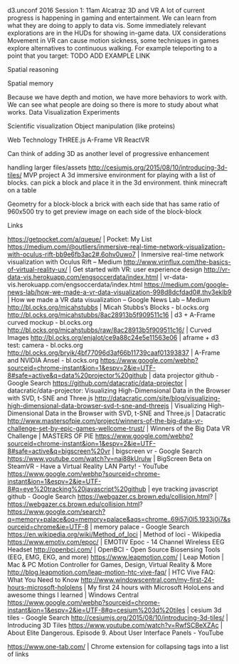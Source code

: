 d3.unconf 2016
Session 1: 11am
Alcatraz
3D and VR
A lot of current progress is happening in gaming and entertainment. We can learn from what they are doing to apply to data vis. Some immediately relevant explorations are in the HUDs for showing in-game data.
UX considerations
Movement in VR can cause motion sickness, some techniques in games explore alternatives to continuous walking. For example teleporting to a point that you target: TODO ADD EXAMPLE LINK 

Spatial reasoning

Spatial memory

Because we have depth and motion, we have more behaviors to work with. We can see what people are doing so there is more to study about what works.
Data Visualization Experiments

Scientific visualization
Object manipulation (like proteins)


Web Technology
THREE.js
A-Frame VR
ReactVR

Can think of adding 3D as another level of progressive enhancement

handling larger files/assets
http://cesiumjs.org/2015/08/10/introducing-3d-tiles/
MVP project
A 3d immersive environment for playing with a list of blocks.
can pick a block and place it in the 3d environment. think minecraft on a table

Geometry for a block-block
a brick with each side that has same ratio of 960x500
try to get preview image on each side of the block-block


Links

https://getpocket.com/a/queue/ | Pocket: My List
https://medium.com/@outliers/inmersive-real-time-network-visualization-with-oculus-rift-bb9e6fb3ac2#.6ohv0uwo7 | Inmersive real-time network visualization with Oculus Rift – Medium
http://www.vrinflux.com/the-basics-of-virtual-reality-ux/ | Get started with VR: user experience design
http://vr-data-vis.herokuapp.com/engsoccerdata/index.html | vr-data-vis.herokuapp.com/engsoccerdata/index.html
https://medium.com/google-news-lab/how-we-made-a-vr-data-visualization-998d8dcfdad0#.thv3eklb9 | How we made a VR data visualization – Google News Lab – Medium
http://bl.ocks.org/micahstubbs | Micah Stubbs’s Blocks - bl.ocks.org
http://bl.ocks.org/micahstubbs/8ac28913b5f909511c16 | d3 + A-Frame curved mockup - bl.ocks.org
http://bl.ocks.org/micahstubbs/raw/8ac28913b5f909511c16/ | Curved Images
http://bl.ocks.org/enjalot/ce9a88c24e5e11563e06 | aframe + d3 test: camera - bl.ocks.org
http://bl.ocks.org/bryik/4bf77096d3af66b11739caaf01393837 | A-Frame and NVIDIA Ansel - bl.ocks.org
https://www.google.com/webhp?sourceid=chrome-instant&ion=1&espv=2&ie=UTF-8#safe=active&q=data%20projector%20github | data projector github - Google Search
https://github.com/datacratic/data-projector | datacratic/data-projector: Visualizing High-Dimensional Data in the Browser with SVD, t-SNE and Three.js
http://datacratic.com/site/blog/visualizing-high-dimensional-data-browser-svd-t-sne-and-threejs | Visualizing High-Dimensional Data in the Browser with SVD, t-SNE and Three.js | Datacratic
http://www.mastersofpie.com/project/winners-of-the-big-data-vr-challenge-set-by-epic-games-wellcome-trust/ | Winners of the Big Data VR Challenge | MASTERS OF PIE
https://www.google.com/webhp?sourceid=chrome-instant&ion=1&espv=2&ie=UTF-8#safe=active&q=bigscreen%20vr | bigscreen vr - Google Search
https://www.youtube.com/watch?v=nai88kUruIw | BigScreen Beta on SteamVR - Have a Virtual Reality LAN Party! - YouTube
https://www.google.com/webhp?sourceid=chrome-instant&ion=1&espv=2&ie=UTF-8#q=eye%20tracking%20javascript%20github | eye tracking javascript github - Google Search
https://webgazer.cs.brown.edu/collision.html? | https://webgazer.cs.brown.edu/collision.html?
https://www.google.com/search?q=memory+palace&oq=memory+palace&aqs=chrome..69i57j0l5.1933j0j7&sourceid=chrome&ie=UTF-8 | memory palace - Google Search
https://en.wikipedia.org/wiki/Method_of_loci | Method of loci - Wikipedia
https://www.emotiv.com/epoc/ | EMOTIV Epoc - 14 Channel Wireless EEG Headset
http://openbci.com/ | OpenBCI - Open Source Biosensing Tools (EEG, EMG, EKG, and more)
https://www.leapmotion.com/ | Leap Motion | Mac & PC Motion Controller for Games, Design, Virtual Reality & More
http://blog.leapmotion.com/leap-motion-htc-vive-faq/ | HTC Vive FAQ: What You Need to Know
http://www.windowscentral.com/my-first-24-hours-microsoft-hololens | My first 24 hours with Microsoft HoloLens and awesome things I learned | Windows Central
https://www.google.com/webhp?sourceid=chrome-instant&ion=1&espv=2&ie=UTF-8#q=cesium%203d%20tiles | cesium 3d tiles - Google Search
http://cesiumjs.org/2015/08/10/introducing-3d-tiles/ | Introducing 3D Tiles
https://www.youtube.com/watch?v=RwfSCBeXZAc | About Elite Dangerous. Episode 9. About User Interface Panels - YouTube

https://www.one-tab.com/ | Chrome extension for collapsing tags into a list of links
